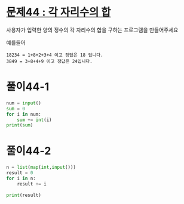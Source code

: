# [문제44 : 각 자리수의 합](https://www.notion.so/44-3e2a006566ff47ecb0ee5b4aa38c68e7)

사용자가 입력한 양의 정수의 각 자리수의 합을 구하는 프로그램을 만들어주세요

예를들어

    18234 = 1+8+2+3+4 이고 정답은 18 입니다.
    3849 = 3+8+4+9 이고 정답은 24입니다.

# 풀이44-1

``` python
num = input()
sum = 0
for i in num:
    sum += int(i)
print(sum)
```

# 풀이44-2

``` python
n = list(map(int,input()))
result = 0
for i in n:
	result += i
	
print(result)
```